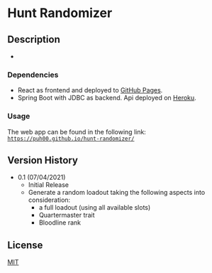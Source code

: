 # Hunt Randomizer

## Description

-

### Dependencies

- React as frontend and deployed to [GitHub Pages](https://pages.github.com/).
- Spring Boot with JDBC as backend. Api deployed on [Heroku](https://www.heroku.com/).

### Usage

The web app can be found in the following link: [`https://puh00.github.io/hunt-randomizer/`](https://puh00.github.io/hunt-randomizer/)

## Version History

- 0.1 (07/04/2021)
  - Initial Release
  - Generate a random loadout taking the following aspects into consideration:
    - a full loadout (using all available slots)
    - Quartermaster trait
    - Bloodline rank

## License

[MIT](LICENSE)
